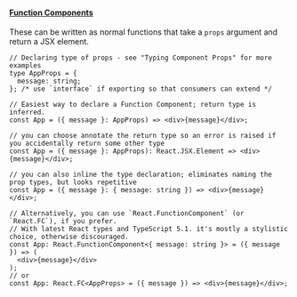 #### [Function Components](https://github.com/typescript-cheatsheets/react#function-components)

These can be written as normal functions that take a `props` argument and return a JSX element.

```tsx
// Declaring type of props - see "Typing Component Props" for more examples
type AppProps = {
  message: string;
}; /* use `interface` if exporting so that consumers can extend */

// Easiest way to declare a Function Component; return type is inferred.
const App = ({ message }: AppProps) => <div>{message}</div>;

// you can choose annotate the return type so an error is raised if you accidentally return some other type
const App = ({ message }: AppProps): React.JSX.Element => <div>{message}</div>;

// you can also inline the type declaration; eliminates naming the prop types, but looks repetitive
const App = ({ message }: { message: string }) => <div>{message}</div>;

// Alternatively, you can use `React.FunctionComponent` (or `React.FC`), if you prefer.
// With latest React types and TypeScript 5.1. it's mostly a stylistic choice, otherwise discouraged.
const App: React.FunctionComponent<{ message: string }> = ({ message }) => (
  <div>{message}</div>
);
// or
const App: React.FC<AppProps> = ({ message }) => <div>{message}</div>;
```